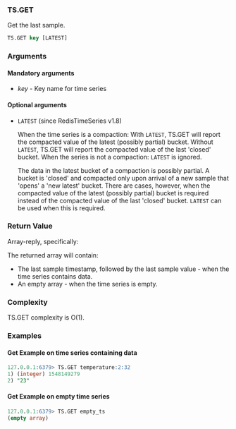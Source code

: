 ### TS.GET

Get the last sample.

```sql
TS.GET key [LATEST]
```

### Arguments

#### Mandatory arguments

* _key_ - Key name for time series

#### Optional arguments

* `LATEST` (since RedisTimeSeries v1.8)

  When the time series is a compaction: With `LATEST`, TS.GET will report the compacted value of the latest (possibly partial) bucket. Without `LATEST`, TS.GET will report the compacted value of the last 'closed' bucket. When the series is not a compaction: `LATEST` is ignored.
  
  The data in the latest bucket of a compaction is possibly partial. A bucket is 'closed' and compacted only upon arrival of a new sample that 'opens' a 'new latest' bucket. There are cases, however, when the compacted value of the latest (possibly partial) bucket is required instead of the compacted value of the last 'closed' bucket. `LATEST` can be used when this is required.

### Return Value

Array-reply, specifically:

The returned array will contain:
- The last sample timestamp, followed by the last sample value - when the time series contains data. 
- An empty array - when the time series is empty.

### Complexity

TS.GET complexity is O(1).

### Examples

#### Get Example on time series containing data

```sql
127.0.0.1:6379> TS.GET temperature:2:32
1) (integer) 1548149279
2) "23"
```

#### Get Example on empty time series 

```sql
127.0.0.1:6379> TS.GET empty_ts
(empty array)
```
